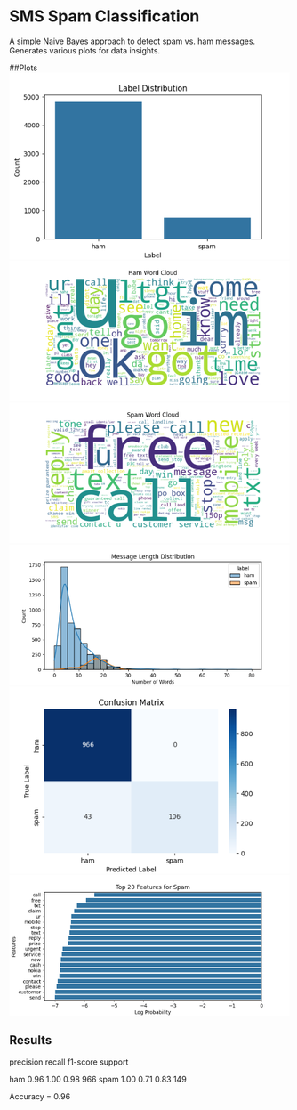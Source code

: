 # SMS Spam Classification

A simple Naive Bayes approach to detect spam vs. ham messages.  
Generates various plots for data insights.

##Plots
![Label Distribution](images/label_distribution.png)
![Ham Word Cloud](images/ham_wordcloud.png)
![Spam Word Cloud](images/spam_wordcloud.png)
![Message Length Distribution](images/message_length_dist.png)
![Confusion Matrix](images/confusion_matrix.png)
![Top Features for Spam](images/top_features_spam.png)

## Results
precision    recall  f1-score   support

ham  0.96  1.00  0.98   966
spam 1.00  0.71  0.83   149

Accuracy = 0.96
